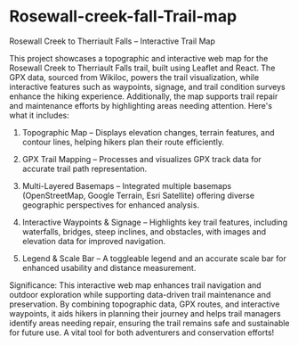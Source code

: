 # Rosewall-creek-fall-Trail-map

Rosewall Creek to Therriault Falls – Interactive Trail Map

This project showcases a topographic and interactive web map for the Rosewall Creek to Therriault Falls trail, built using Leaflet and React. The GPX data, sourced from Wikiloc, powers the trail visualization, while interactive features such as waypoints, signage, and trail condition surveys enhance the hiking experience. Additionally, the map supports trail repair and maintenance efforts by highlighting areas needing attention. Here's what it includes:

1. Topographic Map – Displays elevation changes, terrain features, and contour lines, helping hikers plan their route efficiently.

2. GPX Trail Mapping – Processes and visualizes GPX track data for accurate trail path representation.

3. Multi-Layered Basemaps – Integrated multiple basemaps (OpenStreetMap, Google Terrain, Esri Satellite) offering diverse geographic perspectives for enhanced analysis.

4. Interactive Waypoints & Signage – Highlights key trail features, including waterfalls, bridges, steep inclines, and obstacles, with images and elevation data for improved navigation.

5. Legend & Scale Bar – A toggleable legend and an accurate scale bar for enhanced usability and distance measurement.

Significance:
This interactive web map enhances trail navigation and outdoor exploration while supporting data-driven trail maintenance and preservation. By combining topographic data, GPX routes, and interactive waypoints, it aids hikers in planning their journey and helps trail managers identify areas needing repair, ensuring the trail remains safe and sustainable for future use. A vital tool for both adventurers and conservation efforts!

